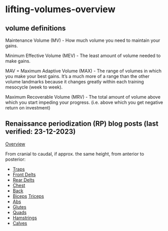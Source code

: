 # lifting-volumes-overview





## volume definitions
Maintenance Volume (MV) - How much volume you need to maintain your gains.

Minimum Effective Volume (MEV) - The least amount of volume needed to make gains.

MAV = Maximum Adaptive Volume (MAX) - The range of volumes in which you make your best gains. It’s a much more of a range than the other volume landmarks because it changes greatly within each training mesocycle (week to week).

Maximum Recoverable Volume (MRV) - The total amount of volume above which you start impeding your progress. (i.e. above which you get negative return on investment)



## Renaissance periodization (RP) blog posts (last verified: 23-12-2023)

[Overview](https://rpstrength.com/blogs/articles/training-volume-landmarks-muscle-growth)

From cranial to caudal, if approx. the same height, from anterior to posterior:
* [Traps](https://renaissanceperiodization.com/trap-training-tips-hypertrophy/)
* [Front Delts](https://renaissanceperiodization.com/front-delt-training-tips-hypertrophy/)
* [Rear Delts](MISSING)
* [Chest](https://renaissanceperiodization.com/chest-training-tips-hypertrophy/)
* [Back](https://renaissanceperiodization.com/back-training-tips-hypertrophy/)
* [Biceps](MISSING/)
  [Triceps](MISSING)
* [Abs](https://renaissanceperiodization.com/ab-training/)
* [Glutes](https://renaissanceperiodization.com/glute-training-tips-hypertrophy/)
* [Quads](https://rpstrength.com/blogs/articles/quad-size-training-tips)
* [Hamstrings](MISSING)
* [Calves](https://renaissanceperiodization.com/calves-training-tips-hypertrophy/)

